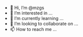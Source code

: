 - 👋 Hi, I’m @mzgs
- 👀 I’m interested in ...
- 🌱 I’m currently learning ...
- 💞️ I’m looking to collaborate on ...
- 📫 How to reach me ...

<!---
mzgs/mzgs is a ✨ special ✨ repository because its `README.md` (this file) appears on your GitHub profile.
You can click the Preview link to take a look at your changes.
--->
